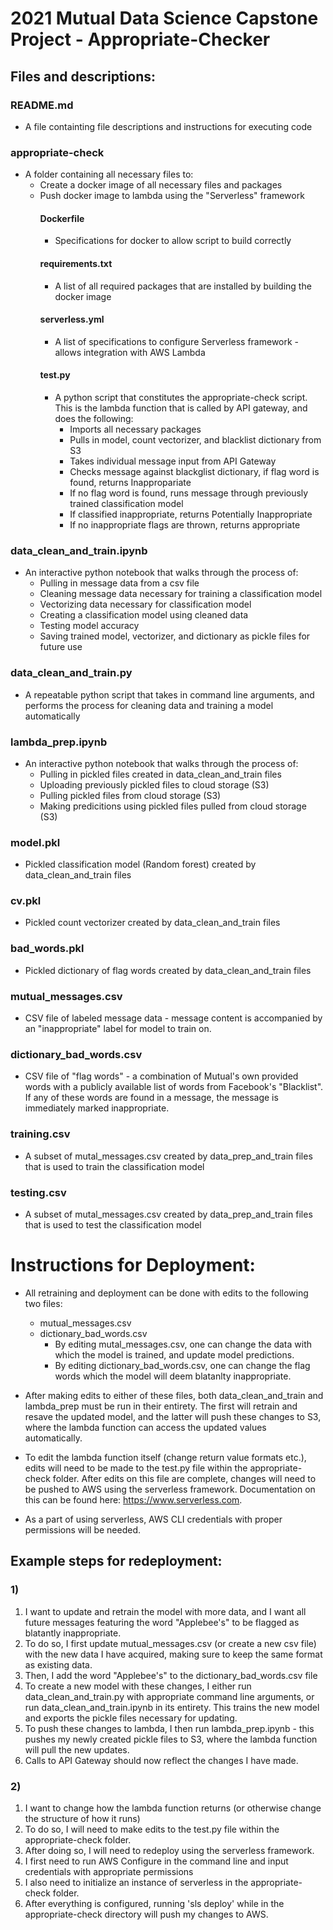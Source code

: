 # 2021 Mutual Data Science Capstone Project - Appropriate-Checker

## Files and descriptions:
### README.md
  - A file containting file descriptions and instructions for executing code


### appropriate-check
- A folder containing all necessary files to:
  - Create a docker image of all necessary files and packages
  - Push docker image to lambda using the "Serverless" framework
    #### Dockerfile
    - Specifications for docker to allow script to build correctly
    #### requirements.txt
    - A list of all required packages that are installed by building the docker image
    #### serverless.yml
    - A list of specifications to configure Serverless framework - allows integration with AWS Lambda
    #### test.py
    - A python script that constitutes the appropriate-check script. This is the lambda function that is called by API gateway, and does the following:
      - Imports all necessary packages
      - Pulls in model, count vectorizer, and blacklist dictionary from S3
      - Takes individual message input from API Gateway
      - Checks message against blackglist dictionary, if flag word is found, returns Inappropariate
      - If no flag word is found, runs message through previously trained classification model
      - If classified inappropriate, returns Potentially Inappropriate
      - If no inappropriate flags are thrown, returns appropriate

### data_clean_and_train.ipynb
- An interactive python notebook that walks through the process of:
  - Pulling in message data from a csv file
  - Cleaning message data necessary for training a classification model
  - Vectorizing data necessary for classification model
  - Creating a classification model using cleaned data
  - Testing model accuracy
  - Saving trained model, vectorizer, and dictionary as pickle files for future use

### data_clean_and_train.py
- A repeatable python script that takes in command line arguments, and performs the process for cleaning data and training a model automatically

### lambda_prep.ipynb
- An interactive python notebook that walks through the process of:
  - Pulling in pickled files created in data_clean_and_train files
  - Uploading previously pickled files to cloud storage (S3)
  - Pulling pickled files from cloud storage (S3)
  - Making predicitions using pickled files pulled from cloud storage (S3)

### model.pkl
- Pickled classification model (Random forest) created by data_clean_and_train files

### cv.pkl
- Pickled count vectorizer created by data_clean_and_train files

### bad_words.pkl
- Pickled dictionary of flag words created by data_clean_and_train files

### mutual_messages.csv
- CSV file of labeled message data - message content is accompanied by an "inappropriate" label for model to train on. 

### dictionary_bad_words.csv
- CSV file of "flag words" - a combination of Mutual's own provided words with a publicly available list of words from Facebook's "Blacklist". If any of these words are found in a message, the message is immediately marked inappropriate. 

### training.csv
- A subset of mutal_messages.csv created by data_prep_and_train files that is used to train the classification model

### testing.csv
- A subset of mutal_messages.csv created by data_prep_and_train files that is used to test the classification model




# Instructions for Deployment:
- All retraining and deployment can be done with edits to the following two files:
  - mutual_messages.csv
  - dictionary_bad_words.csv
    - By editing mutal_messages.csv, one can change the data with which the model is trained, and update model predictions. 
    - By editing dictionary_bad_words.csv, one can change the flag words which the model will deem blatanlty inappropriate.

- After making edits to either of these files, both data_clean_and_train and lambda_prep must be run in their entirety. The first will retrain and resave the updated model, and the latter will push these changes to S3, where the lambda function can access the updated values automatically. 

- To edit the lambda function itself (change return value formats etc.), edits will need to be made to the test.py file within the appropriate-check folder. After edits on this file are complete, changes will need to be pushed to AWS using the serverless framework. Documentation on this can be found here: https://www.serverless.com.

- As a part of using serverless, AWS CLI credentials with proper permissions will be needed. 


## Example steps for redeployment:

### 1)

1) I want to update and retrain the model with more data, and I want all future messages featuring the word "Applebee's" to be flagged as blatantly inappropriate. 
2) To do so, I first update mutual_messages.csv (or create a new csv file) with the new data I have acquired, making sure to keep the same format as existing data. 
3) Then, I add the word "Applebee's" to the dictionary_bad_words.csv file
4) To create a new model with these changes, I either run data_clean_and_train.py with appropriate command line arguments, or run data_clean_and_train.ipynb in its entirety. This trains the new model and exports the pickle files necessary for updating.
5) To push these changes to lambda, I then run lambda_prep.ipynb - this pushes my newly created pickle files to S3, where the lambda function will pull the new updates.
6) Calls to API Gateway should now reflect the changes I have made. 

### 2)

1) I want to change how the lambda function returns (or otherwise change the structure of how it runs)
2) To do so, I will need to make edits to the test.py file within the appropriate-check folder. 
3) After doing so, I will need to redeploy using the serverless framework. 
4) I first need to run AWS Configure in the command line and input credentials with appropriate permissions
5) I also need to initialize an instance of serverless in the appropriate-check folder. 
6) After everything is configured, running 'sls deploy' while in the appropriate-check directory will push my changes to AWS. 








